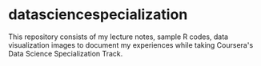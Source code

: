 datasciencespecialization
=========================

This repository consists of my lecture notes, sample R codes, data visualization images to document my experiences while taking Coursera's Data Science Specialization Track.
